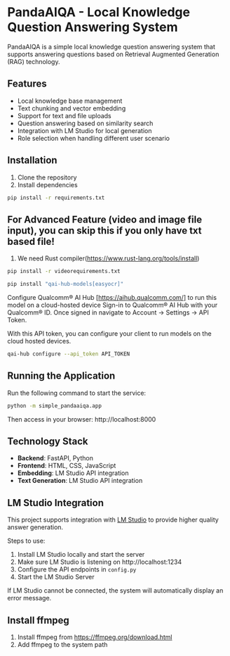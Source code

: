 # PandaAIQA - Local Knowledge Question Answering System

PandaAIQA is a simple local knowledge question answering system that supports answering questions based on Retrieval Augmented Generation (RAG) technology.

## Features

- Local knowledge base management
- Text chunking and vector embedding
- Support for text and file uploads
- Question answering based on similarity search
- Integration with LM Studio for local generation
- Role selection when handling different user scenario

## Installation

1. Clone the repository
2. Install dependencies


```bash
pip install -r requirements.txt
```



## For Advanced Feature (video and image file input), you can skip this if you only have txt based file!
1. We need Rust compiler(https://www.rust-lang.org/tools/install)

```bash
pip install -r videorequirements.txt
```

```bash
pip install "qai-hub-models[easyocr]"
```

Configure Qualcomm® AI Hub [https://aihub.qualcomm.com/] to run this model on a cloud-hosted device
Sign-in to Qualcomm® AI Hub with your Qualcomm® ID. Once signed in navigate to Account -> Settings -> API Token.

With this API token, you can configure your client to run models on the cloud hosted devices.

```bash
qai-hub configure --api_token API_TOKEN
```

## Running the Application

Run the following command to start the service:

```bash
python -m simple_pandaaiqa.app
```

Then access in your browser: http://localhost:8000

## Technology Stack

- **Backend**: FastAPI, Python
- **Frontend**: HTML, CSS, JavaScript
- **Embedding**: LM Studio API integration
- **Text Generation**: LM Studio API integration

## LM Studio Integration

This project supports integration with [LM Studio](https://lmstudio.ai/) to provide higher quality answer generation.

Steps to use:
1. Install LM Studio locally and start the server
2. Make sure LM Studio is listening on http://localhost:1234
3. Configure the API endpoints in `config.py`
4. Start the LM Studio Server

If LM Studio cannot be connected, the system will automatically display an error message.

## Install ffmpeg
1. Install ffmpeg from https://ffmpeg.org/download.html
2. Add ffmpeg to the system path
